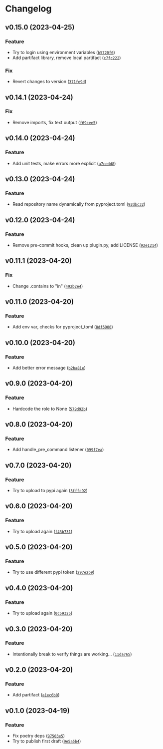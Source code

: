 # Changelog

<!--next-version-placeholder-->

## v0.15.0 (2023-04-25)
### Feature
* Try to login using environment variables ([`b5720f6`](https://github.com/timothestes/poc-poetry-partifact-plugin/commit/b5720f661657a61db4344430f9fd81f08cb31d93))
* Add partifact library, remove local partifact ([`c7fc222`](https://github.com/timothestes/poc-poetry-partifact-plugin/commit/c7fc22220f7a9319d0605395e0c2b1d282987f07))

### Fix
* Revert changes to version ([`371fe9d`](https://github.com/timothestes/poc-poetry-partifact-plugin/commit/371fe9dfc621684604e30b33dd4965722152120c))

## v0.14.1 (2023-04-24)
### Fix
* Remove imports, fix text output ([`f69cee5`](https://github.com/timothestes/poc-poetry-partifact-plugin/commit/f69cee53fa413f7054d111fd475f95884feb64dd))

## v0.14.0 (2023-04-24)
### Feature
* Add unit tests, make errors more explicit ([`a7cedd8`](https://github.com/timothestes/poc-poetry-partifact-plugin/commit/a7cedd85ef98c4f6e88d799470cb2ac9aef40de5))

## v0.13.0 (2023-04-24)
### Feature
* Read repository name dynamically from pyproject.toml ([`92dbc32`](https://github.com/timothestes/poc-poetry-partifact-plugin/commit/92dbc32e181d324aae671970e717a76eda473337))

## v0.12.0 (2023-04-24)
### Feature
* Remove pre-commit hooks, clean up plugin.py, add LICENSE ([`92e1214`](https://github.com/timothestes/poc-poetry-partifact-plugin/commit/92e1214fcdc059570ab8641a6da077e631102660))

## v0.11.1 (2023-04-20)
### Fix
* Change .contains to "in" ([`492b2e4`](https://github.com/timothestes/poc-poetry-partifact-plugin/commit/492b2e416ae4da64adb7e5376d9b0e135fb4b944))

## v0.11.0 (2023-04-20)
### Feature
* Add env var, checks for pyproject_toml ([`8df5900`](https://github.com/timothestes/poc-poetry-partifact-plugin/commit/8df5900277b864d745847e5ac643bc004a10d98a))

## v0.10.0 (2023-04-20)
### Feature
* Add better error message ([`b2ba81e`](https://github.com/timothestes/poc-poetry-partifact-plugin/commit/b2ba81eac99084e2b71708d4e1a128cf5c98b688))

## v0.9.0 (2023-04-20)
### Feature
* Hardcode the role to None ([`579d92b`](https://github.com/timothestes/poc-poetry-partifact-plugin/commit/579d92b9183af05304844cf6a7a41a36dc89e329))

## v0.8.0 (2023-04-20)
### Feature
* Add handle_pre_command listener ([`099f7ea`](https://github.com/timothestes/poc-poetry-partifact-plugin/commit/099f7eac92036567962f073767e43ec5b4b8b32f))

## v0.7.0 (2023-04-20)
### Feature
* Try to upload to pypi again ([`3fffc92`](https://github.com/timothestes/poc-poetry-partifact-plugin/commit/3fffc924883b1bcc24cdbeeacc21bf322d45b891))

## v0.6.0 (2023-04-20)
### Feature
* Try to upload again ([`f43b731`](https://github.com/timothestes/poc-poetry-partifact-plugin/commit/f43b731f0c65b551c886b0f1c8d4c3f4728fddaa))

## v0.5.0 (2023-04-20)
### Feature
* Try to use different pypi token ([`297e2b9`](https://github.com/timothestes/poc-poetry-partifact-plugin/commit/297e2b9b84c8be68cc8203d821a3e50f62446dff))

## v0.4.0 (2023-04-20)
### Feature
* Try to upload again ([`0c59325`](https://github.com/timothestes/poc-poetry-partifact-plugin/commit/0c5932549565c73cbd5e67e96f3afa4203745693))

## v0.3.0 (2023-04-20)
### Feature
* Intentionally break to verify things are working... ([`11da765`](https://github.com/timothestes/poc-poetry-partifact-plugin/commit/11da7653c39c163efb4c81d9b6e051d7c92a52b3))

## v0.2.0 (2023-04-20)
### Feature
* Add partifact ([`a1ec6b8`](https://github.com/timothestes/poc-poetry-partifact-plugin/commit/a1ec6b864ac7edf03a3c51b53dfdc34c865dde3d))

## v0.1.0 (2023-04-19)
### Feature
* Fix poetry deps ([`97503e5`](https://github.com/timothestes/poc-poetry-partifact-plugin/commit/97503e51fdc813a0d1ab0fcab0f586a01e5453e7))
* Try to publish first draft ([`9e5a5b4`](https://github.com/timothestes/poc-poetry-partifact-plugin/commit/9e5a5b469955c25fbc25378f4a5a3ef9f0c8a9d3))
